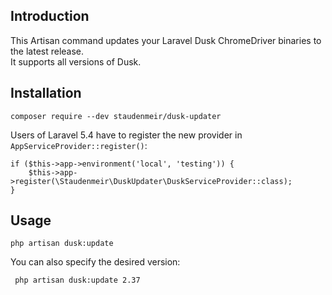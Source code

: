 ## Introduction

This Artisan command updates your Laravel Dusk ChromeDriver binaries to the latest release.  
It supports all versions of Dusk.

## Installation

    composer require --dev staudenmeir/dusk-updater

Users of Laravel 5.4 have to register the new provider in `AppServiceProvider::register()`:

    if ($this->app->environment('local', 'testing')) {
        $this->app->register(\Staudenmeir\DuskUpdater\DuskServiceProvider::class);
    }

## Usage

    php artisan dusk:update
    
You can also specify the desired version:

     php artisan dusk:update 2.37